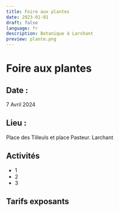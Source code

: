 ```yaml
---
title: Foire aux plantes
date: 2023-01-01
draft: false
language: fr
description: Botanique à Larchant
preview: plante.png
---
```

# Foire aux plantes

## Date : 

7 Avril 2024

## Lieu :

Place des Tilleuls et place Pasteur. Larchant

## Activités

* 1
* 2
* 3

## Tarifs exposants
